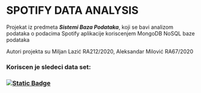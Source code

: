 
# **SPOTIFY DATA ANALYSIS**
Projekat iz predmeta **_Sistemi Baza Podataka_**, koji se bavi analizom podataka o podacima Spotify aplikacije koriscenjem MongoDB NoSQL baze podataka

Autori projekta su Miljan Lazić RA212/2020, Aleksandar Milović RA67/2020

### Koriscen je sledeci data set:
### [![Static Badge](https://img.shields.io/badge/Spotify_Data_Set-006400?logo=spotify&logoColor=white&style=for-the-badge)](https://www.kaggle.com/datasets/maltegrosse/8-m-spotify-tracks-genre-audio-features)



